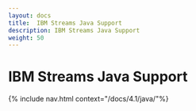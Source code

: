 ```yaml
---
layout: docs
title:  IBM Streams Java Support
description: IBM Streams Java Support
weight: 50
---
```


# IBM Streams Java Support

{% include nav.html context="/docs/4.1/java/"%}
